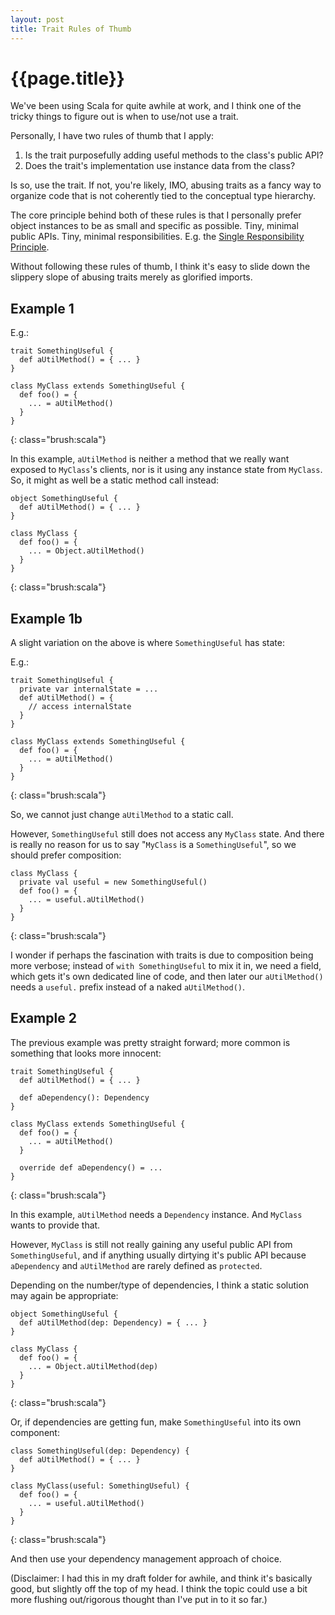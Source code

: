 ```yaml
---
layout: post
title: Trait Rules of Thumb
---
```


{{page.title}}
==============

We've been using Scala for quite awhile at work, and I think one of the tricky things to figure out is when to use/not use a trait.

Personally, I have two rules of thumb that I apply:

1. Is the trait purposefully adding useful methods to the class's public API?
2. Does the trait's implementation use instance data from the class?

Is so, use the trait. If not, you're likely, IMO, abusing traits as a fancy way to organize code that is not coherently tied to the conceptual type hierarchy.

The core principle behind both of these rules is that I personally prefer object instances to be as small and specific as possible. Tiny, minimal public APIs. Tiny, minimal responsibilities. E.g. the [Single Responsibility Principle](http://en.wikipedia.org/wiki/Single_responsibility_principle).

Without following these rules of thumb, I think it's easy to slide down the slippery slope of abusing traits merely as glorified imports.

Example 1
---------

E.g.:

    trait SomethingUseful {
      def aUtilMethod() = { ... }
    }

    class MyClass extends SomethingUseful {
      def foo() = {
        ... = aUtilMethod()
      }
    }
{: class="brush:scala"}

In this example, `aUtilMethod` is neither a method that we really want exposed to `MyClass`'s clients, nor is it using any instance state from `MyClass`. So, it might as well be a static method call instead:

    object SomethingUseful {
      def aUtilMethod() = { ... }
    }

    class MyClass {
      def foo() = {
        ... = Object.aUtilMethod()
      }
    }
{: class="brush:scala"}

Example 1b
----------

A slight variation on the above is where `SomethingUseful` has state:

E.g.:

    trait SomethingUseful {
      private var internalState = ...
      def aUtilMethod() = { 
        // access internalState
      }
    }

    class MyClass extends SomethingUseful {
      def foo() = {
        ... = aUtilMethod()
      }
    }
{: class="brush:scala"}

So, we cannot just change `aUtilMethod` to a static call.

However, `SomethingUseful` still does not access any `MyClass` state. And there is really no reason for us to say "`MyClass` is a `SomethingUseful`", so we should prefer composition:

    class MyClass {
      private val useful = new SomethingUseful()
      def foo() = {
        ... = useful.aUtilMethod()
      }
    }
{: class="brush:scala"}

I wonder if perhaps the fascination with traits is due to composition being more verbose; instead of `with SomethingUseful` to mix it in, we need a field, which gets it's own dedicated line of code, and then later our `aUtilMethod()` needs a `useful.` prefix instead of a naked `aUtilMethod()`.

Example 2
---------

The previous example was pretty straight forward; more common is something that looks more innocent:

    trait SomethingUseful {
      def aUtilMethod() = { ... }

      def aDependency(): Dependency
    }

    class MyClass extends SomethingUseful {
      def foo() = {
        ... = aUtilMethod()
      }

      override def aDependency() = ...
    }
{: class="brush:scala"}

In this example, `aUtilMethod` needs a `Dependency` instance. And `MyClass` wants to provide that.

However, `MyClass` is still not really gaining any useful public API from `SomethingUseful`, and if anything usually dirtying it's public API because `aDependency` and `aUtilMethod` are rarely defined as `protected`.

Depending on the number/type of dependencies, I think a static solution may again be appropriate:

    object SomethingUseful {
      def aUtilMethod(dep: Dependency) = { ... }
    }

    class MyClass {
      def foo() = {
        ... = Object.aUtilMethod(dep)
      }
    }
{: class="brush:scala"}

Or, if dependencies are getting fun, make `SomethingUseful` into its own component:

    class SomethingUseful(dep: Dependency) {
      def aUtilMethod() = { ... }
    }

    class MyClass(useful: SomethingUseful) {
      def foo() = {
        ... = useful.aUtilMethod()
      }
    }
{: class="brush:scala"}

And then use your dependency management approach of choice.

(Disclaimer: I had this in my draft folder for awhile, and think it's basically good, but slightly off the top of my head. I think the topic could use a bit more flushing out/rigorous thought than I've put in to it so far.)


